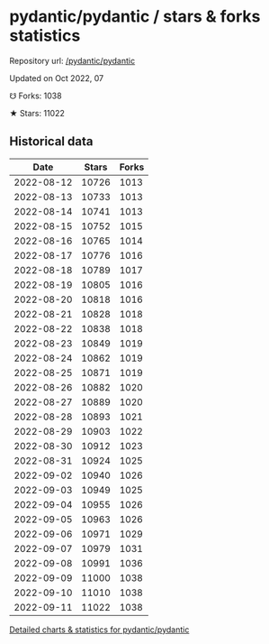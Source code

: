 # pydantic/pydantic / stars & forks statistics

Repository url: [/pydantic/pydantic](https://github.com/pydantic/pydantic)

Updated on Oct 2022, 07

☋ Forks: 1038

★ Stars: 11022

## Historical data
| Date | Stars | Forks |
|------|-------|-------|
| 2022-08-12 | 10726 | 1013 | 
| 2022-08-13 | 10733 | 1013 | 
| 2022-08-14 | 10741 | 1013 | 
| 2022-08-15 | 10752 | 1015 | 
| 2022-08-16 | 10765 | 1014 | 
| 2022-08-17 | 10776 | 1016 | 
| 2022-08-18 | 10789 | 1017 | 
| 2022-08-19 | 10805 | 1016 | 
| 2022-08-20 | 10818 | 1016 | 
| 2022-08-21 | 10828 | 1018 | 
| 2022-08-22 | 10838 | 1018 | 
| 2022-08-23 | 10849 | 1019 | 
| 2022-08-24 | 10862 | 1019 | 
| 2022-08-25 | 10871 | 1019 | 
| 2022-08-26 | 10882 | 1020 | 
| 2022-08-27 | 10889 | 1020 | 
| 2022-08-28 | 10893 | 1021 | 
| 2022-08-29 | 10903 | 1022 | 
| 2022-08-30 | 10912 | 1023 | 
| 2022-08-31 | 10924 | 1025 | 
| 2022-09-02 | 10940 | 1026 | 
| 2022-09-03 | 10949 | 1025 | 
| 2022-09-04 | 10955 | 1026 | 
| 2022-09-05 | 10963 | 1026 | 
| 2022-09-06 | 10971 | 1029 | 
| 2022-09-07 | 10979 | 1031 | 
| 2022-09-08 | 10991 | 1036 | 
| 2022-09-09 | 11000 | 1038 | 
| 2022-09-10 | 11010 | 1038 | 
| 2022-09-11 | 11022 | 1038 | 


[Detailed charts & statistics for pydantic/pydantic](https://reviewgithub.com/rep/pydantic/pydantic)
